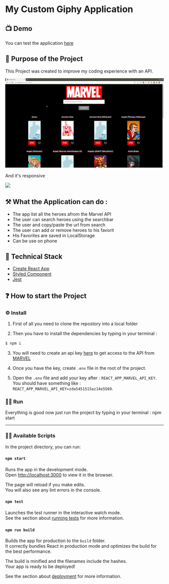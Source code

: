 # My Custom Giphy Application

## 📺 Demo

You can test the application [here](https://marvel-api-project.netlify.app)

## 🚀 Purpose of the Project

This Project was created to improve my coding experience with an API.

![](desktop-marvel2.gif)

And it's responsive

![](responsiv-marvel.gif)

## ⚒ What the Application can do :

- The app list all the heroes afrom the Marvel API
- The user can search heroes using the searchbar
- The user and copy/paste the url from search
- The user can add or remove heroes to his favorit
- His Favorites are saved in LocalStorage
- Can be use on phone

## 🦾 Technical Stack

- [Create React App](https://github.com/facebook/create-react-app)
- [Styled Component](https://styled-components.com/)
- [Jest](https://jestjs.io/)

## ❓ How to start the Project

### ⚙️ Install

1. First of all you need to clone the repostory into a local folder

2. Then you have to install the dependencies by typing in your terminal :

```sh
$ npm i
```

3. You will need to create an api key [here](https://developer.marvel.com/docs) to get access to the API from [MARVEL](https://developer.marvel.com/)

4. Once you have the key, create `.env` file in the root of the project.

5. Open the `.env` file and add your key after : `REACT_APP_MARVEL_API_KEY`.  
   You should have something like : `REACT_APP_MARVEL_API_KEY=zda5451515az14e5569`.

### 🦸‍♂️ Run

Everything is good now just run the project by typing in your terminal : npm start

---

### 👨‍💻 Available Scripts

In the project directory, you can run:

#### `npm start`

Runs the app in the development mode.  
Open [http://localhost:3000](http://localhost:3000) to view it in the browser.

The page will reload if you make edits.  
You will also see any lint errors in the console.

#### `npm test`

Launches the test runner in the interactive watch mode.  
See the section about [running tests](https://facebook.github.io/create-react-app/docs/running-tests) for more information.

#### `npm run build`

Builds the app for production to the `build` folder.  
It correctly bundles React in production mode and optimizes the build for the best performance.

The build is minified and the filenames include the hashes.  
Your app is ready to be deployed!

See the section about [deployment](https://facebook.github.io/create-react-app/docs/deployment) for more information.
